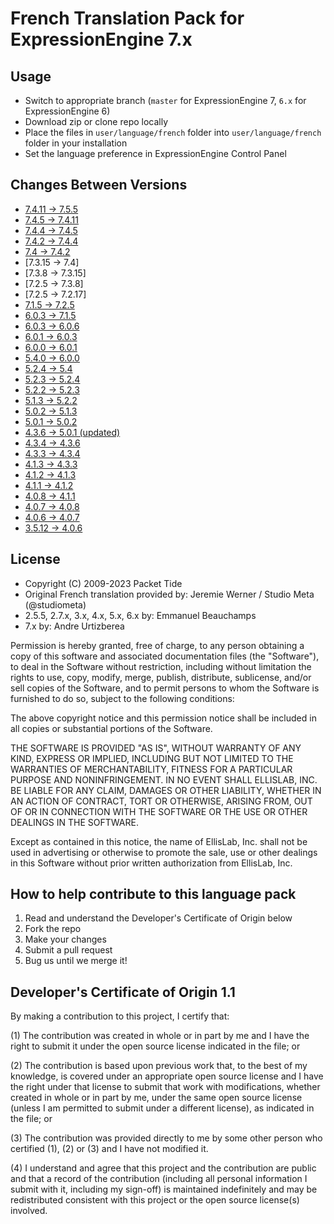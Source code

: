 # French Translation Pack for ExpressionEngine 7.x

## Usage

- Switch to appropriate branch (`master` for ExpressionEngine 7, `6.x` for ExpressionEngine 6)
- Download zip or clone repo locally
- Place the files in `user/language/french` folder into `user/language/french` folder in your installation
- Set the language preference in ExpressionEngine Control Panel

## Changes Between Versions
- [7.4.11 -> 7.5.5](https://github.com/EllisLab/EE-Language-French/commit/cf5a2c29d9f887eaa441913ca8dc206e497e7b05)
- [7.4.5 -> 7.4.11](https://github.com/Biscuiterie975/EE-French-7x/commit/6d5575eabd2326f3c39d7d2354d565d45863dc70)
- [7.4.4 -> 7.4.5](https://github.com/EllisLab/EE-Language-French/commit/ea88512e9256ccc911c9007512285e09a95b3b51)
- [7.4.2 -> 7.4.4](https://github.com/EllisLab/EE-Language-French/compare/master...Biscuiterie975:EE-French-7x:patch-51)
- [7.4 -> 7.4.2](https://github.com/EllisLab/EE-Language-French/commit/82537e4d6c4bb875be2047bceef5de9105a153ff)
- [7.3.15 → 7.4]
- [7.3.8 → 7.3.15]
- [7.2.5 → 7.3.8]
- [7.2.5 → 7.2.17]
- [7.1.5 → 7.2.5](https://github.com/EllisLab/EE-Language-French/compare/973e11f...)
- [6.0.3 → 7.1.5](https://github.com/EllisLab/EE-Language-French/compare/4f93475...973e11f)
- [6.0.3 → 6.0.6](https://github.com/EllisLab/EE-Language-French/compare/ad4f27f...4f93475)
- [6.0.1 → 6.0.3](https://github.com/EllisLab/EE-Language-French/compare/46a80c1...ad4f27f)
- [6.0.0 → 6.0.1](https://github.com/EllisLab/EE-Language-French/compare/8cb6cd3...46a80c1)
- [5.4.0 → 6.0.0](https://github.com/EllisLab/EE-Language-French/compare/bc557fb...8cb6cd3)
- [5.2.4 → 5.4](https://github.com/EllisLab/EE-Language-French/compare/0dd9867...bc557fb)
- [5.2.3 → 5.2.4](https://github.com/EllisLab/EE-Language-French/compare/fbabe45...0dd9867)
- [5.2.2 → 5.2.3](https://github.com/EllisLab/EE-Language-French/compare/e2c1624...fbabe45)
- [5.1.3 → 5.2.2](https://github.com/EllisLab/EE-Language-French/compare/4ba59a5...e2c1624)
- [5.0.2 → 5.1.3](https://github.com/EllisLab/EE-Language-French/compare/0dfe235...4ba59a5)
- [5.0.1 → 5.0.2](https://github.com/EllisLab/EE-Language-French/compare/8c33c88...0dfe235)
- [4.3.6 → 5.0.1 (updated)](https://github.com/EllisLab/EE-Language-French/compare/7b0082b...8c33c88)
- [4.3.4 → 4.3.6](https://github.com/EllisLab/EE-Language-French/compare/801a8f2...7b0082b)
- [4.3.3 → 4.3.4](https://github.com/EllisLab/EE-Language-French/compare/f6e0091...801a8f2)
- [4.1.3 → 4.3.3](https://github.com/EllisLab/EE-Language-French/compare/9dcd9af...f6e0091)
- [4.1.2 → 4.1.3](https://github.com/EllisLab/EE-Language-French/compare/4742563...9dcd9af)
- [4.1.1 → 4.1.2](https://github.com/EllisLab/EE-Language-French/compare/4ff5f60...4742563)
- [4.0.8 → 4.1.1](https://github.com/EllisLab/EE-Language-French/compare/ed78b64...4ff5f60)
- [4.0.7 → 4.0.8](https://github.com/EllisLab/EE-Language-French/compare/2e064ef...ed78b64)
- [4.0.6 → 4.0.7](https://github.com/EllisLab/EE-Language-French/compare/fd18e53...2e064ef)
- [3.5.12 → 4.0.6](https://github.com/EllisLab/EE-Language-French/compare/ef207c4...fd18e53)

## License

- Copyright (C) 2009-2023 Packet Tide
- Original French translation provided by: Jeremie Werner / Studio Meta (@studiometa)
- 2.5.5, 2.7.x, 3.x, 4.x, 5.x, 6.x by: Emmanuel Beauchamps
- 7.x by: Andre Urtizberea

Permission is hereby granted, free of charge, to any person obtaining a copy
of this software and associated documentation files (the "Software"), to deal
in the Software without restriction, including without limitation the rights
to use, copy, modify, merge, publish, distribute, sublicense, and/or sell
copies of the Software, and to permit persons to whom the Software is
furnished to do so, subject to the following conditions:

The above copyright notice and this permission notice shall be included in
all copies or substantial portions of the Software.

THE SOFTWARE IS PROVIDED "AS IS", WITHOUT WARRANTY OF ANY KIND, EXPRESS OR
IMPLIED, INCLUDING BUT NOT LIMITED TO THE WARRANTIES OF MERCHANTABILITY,
FITNESS FOR A PARTICULAR PURPOSE AND NONINFRINGEMENT. IN NO EVENT SHALL
ELLISLAB, INC. BE LIABLE FOR ANY CLAIM, DAMAGES OR OTHER LIABILITY, WHETHER
IN AN ACTION OF CONTRACT, TORT OR OTHERWISE, ARISING FROM, OUT OF OR IN
CONNECTION WITH THE SOFTWARE OR THE USE OR OTHER DEALINGS IN THE SOFTWARE.

Except as contained in this notice, the name of EllisLab, Inc. shall not be
used in advertising or otherwise to promote the sale, use or other dealings
in this Software without prior written authorization from EllisLab, Inc.

## How to help contribute to this language pack

1. Read and understand the Developer's Certificate of Origin below
2. Fork the repo
3. Make your changes
4. Submit a pull request
5. Bug us until we merge it!

## Developer's Certificate of Origin 1.1

By making a contribution to this project, I certify that:

(1) The contribution was created in whole or in part by me and I
    have the right to submit it under the open source license
    indicated in the file; or

(2) The contribution is based upon previous work that, to the best
    of my knowledge, is covered under an appropriate open source
    license and I have the right under that license to submit that
    work with modifications, whether created in whole or in part
    by me, under the same open source license (unless I am
    permitted to submit under a different license), as indicated
    in the file; or

(3) The contribution was provided directly to me by some other
    person who certified (1), (2) or (3) and I have not modified
    it.

(4) I understand and agree that this project and the contribution
    are public and that a record of the contribution (including all
    personal information I submit with it, including my sign-off) is
    maintained indefinitely and may be redistributed consistent with
    this project or the open source license(s) involved.
